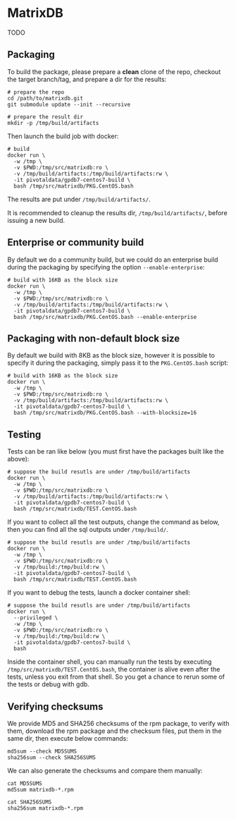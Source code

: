 MatrixDB
========

TODO

Packaging
---------

To build the package, please prepare a __clean__ clone of the repo, checkout
the target branch/tag, and prepare a dir for the results:

    # prepare the repo
    cd /path/to/matrixdb.git
    git submodule update --init --recursive

    # prepare the result dir
    mkdir -p /tmp/build/artifacts

Then launch the build job with docker:

    # build
    docker run \
      -w /tmp \
      -v $PWD:/tmp/src/matrixdb:ro \
      -v /tmp/build/artifacts:/tmp/build/artifacts:rw \
      -it pivotaldata/gpdb7-centos7-build \
      bash /tmp/src/matrixdb/PKG.CentOS.bash

The results are put under `/tmp/build/artifacts/`.

It is recommended to cleanup the results dir, `/tmp/build/artifacts/`, before
issuing a new build.

Enterprise or community build
-----------------------------

By default we do a community build, but we could do an enterprise build during
the packaging by specifying the option `--enable-enterprise`:

    # build with 16KB as the block size
    docker run \
      -w /tmp \
      -v $PWD:/tmp/src/matrixdb:ro \
      -v /tmp/build/artifacts:/tmp/build/artifacts:rw \
      -it pivotaldata/gpdb7-centos7-build \
      bash /tmp/src/matrixdb/PKG.CentOS.bash --enable-enterprise

Packaging with non-default block size
-------------------------------------

By default we build with 8KB as the block size, however it is possible to
specify it during the packaging, simply pass it to the `PKG.CentOS.bash`
script:

    # build with 16KB as the block size
    docker run \
      -w /tmp \
      -v $PWD:/tmp/src/matrixdb:ro \
      -v /tmp/build/artifacts:/tmp/build/artifacts:rw \
      -it pivotaldata/gpdb7-centos7-build \
      bash /tmp/src/matrixdb/PKG.CentOS.bash --with-blocksize=16

Testing
-------

Tests can be ran like below (you must first have the packages built like the
above):

    # suppose the build resutls are under /tmp/build/artifacts
    docker run \
      -w /tmp \
      -v $PWD:/tmp/src/matrixdb:ro \
      -v /tmp/build/artifacts:/tmp/build/artifacts:rw \
      -it pivotaldata/gpdb7-centos7-build \
      bash /tmp/src/matrixdb/TEST.CentOS.bash

If you want to collect all the test outputs, change the command as below, then
you can find all the sql outputs under `/tmp/build/`.

    # suppose the build resutls are under /tmp/build/artifacts
    docker run \
      -w /tmp \
      -v $PWD:/tmp/src/matrixdb:ro \
      -v /tmp/build:/tmp/build:rw \
      -it pivotaldata/gpdb7-centos7-build \
      bash /tmp/src/matrixdb/TEST.CentOS.bash

If you want to debug the tests, launch a docker container shell:

    # suppose the build resutls are under /tmp/build/artifacts
    docker run \
      --privileged \
      -w /tmp \
      -v $PWD:/tmp/src/matrixdb:ro \
      -v /tmp/build:/tmp/build:rw \
      -it pivotaldata/gpdb7-centos7-build \
      bash

Inside the container shell, you can manually run the tests by executing
`/tmp/src/matrixdb/TEST.CentOS.bash`, the container is alive even after the
tests, unless you exit from that shell.  So you get a chance to rerun some of
the tests or debug with gdb.

Verifying checksums
-------------------

We provide MD5 and SHA256 checksums of the rpm package, to verify with them,
download the rpm package and the checksum files, put them in the same dir, then
execute below commands:

    md5sum --check MD5SUMS
    sha256sum --check SHA256SUMS

We can also generate the checksums and compare them manually:

    cat MD5SUMS
    md5sum matrixdb-*.rpm

    cat SHA256SUMS
    sha256sum matrixdb-*.rpm
